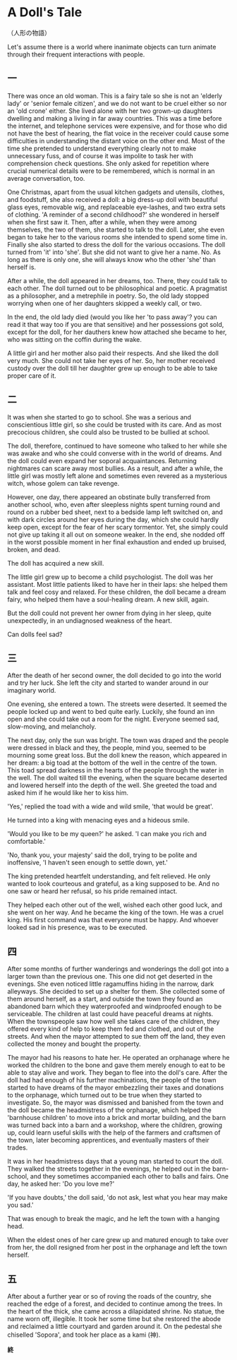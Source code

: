 # A Doll's Tale #

（人形の物語）

Let's assume there is a world where inanimate objects can turn animate through their frequent interactions with people.


## 一 ##

There was once an old woman. This is a fairy tale so she is not an 'elderly lady' or 'senior female citizen', and we do not want to be cruel either so nor an 'old crone' either. She lived alone with her two grown-up daughters dwelling and making a living in far away countries. This was a time before the internet, and telephone services were expensive, and for those who did not have the best of hearing, the flat voice in the receiver could cause some difficulties in understanding the distant voice on the other end. Most of the time she pretended to understand everything clearly not to make unnecessary fuss, and of course it was impolite to task her with comprehension check questions. She only asked for repetition where crucial numerical details were to be remembered, which is normal in an average conversation, too.

One Christmas, apart from the usual kitchen gadgets and utensils, clothes, and foodstuff, she also received a doll: a big dress-up doll with beautiful glass eyes, removable wig, and replaceable eye-lashes, and two extra sets of clothing. 'A reminder of a second childhood?' she wondered in herself when she first saw it. Then, after a while, when they were among themselves, the two of them, she started to talk to the doll. Later, she even began to take her to the various rooms she intended to spend some time in. Finally she also started to dress the doll for the various occasions. The doll turned from 'it' into 'she'. But she did not want to give her a name. No. As long as there is only one, she will always know who the other 'she' than herself is.

After a while, the doll appeared in her dreams, too. There, they could talk to each other. The doll turned out to be philosophical and poetic. A pragmatist as a philosopher, and a metrephile in poetry. So, the old lady stopped worrying when one of her daughters skipped a weekly call, or two.

In the end, the old lady died (would you like her 'to pass away'? you can read it that way too if you are that sensitive) and her possessions got sold, except for the doll, for her dauthers knew how attached she became to her, who was sitting on the coffin during the wake.

A little girl and her mother also paid their respects. And she liked the doll very much. She could not take her eyes of her. So, her mother received custody over the doll till her daughter grew up enough to be able to take proper care of it.


## 二 ##

It was when she started to go to school. She was a serious and conscientious little girl, so she could be trusted with its care. And as most precocious children, she could also be trusted to be bullied at school.

The doll, therefore, continued to have someone who talked to her while she was awake and who she could converse with in the world of dreams. And the doll could even expand her soporal acquaintances. Returning nightmares can scare away most bullies. As a result, and after a while, the little girl was mostly left alone and sometimes even revered as a mysterious witch, whose golem can take revenge.

However, one day, there appeared an obstinate bully transferred from another school, who, even after sleepless nights spent turning round and round on a rubber bed sheet, next to a bedside lamp left switched on, and with dark circles around her eyes during the day, which she could hardly keep open, except for the fear of her scary tormentor. Yet, she simply could not give up taking it all out on someone weaker. In the end, she nodded off in the worst possible moment in her final exhaustion and ended up bruised, broken, and dead.

The doll has acquired a new skill.

The little girl grew up to become a child psychologist. The doll was her assistant. Most little patients liked to have her in their laps: she helped them talk and feel cosy and relaxed. For these children, the doll became a dream fairy, who helped them have a soul-healing dream. A new skill, again.

But the doll could not prevent her owner from dying in her sleep, quite unexpectedly, in an undiagnosed weakness of the heart.

Can dolls feel sad?


## 三 ##

After the death of her second owner, the doll decided to go into the world and try her luck. She left the city and started to wander around in our imaginary world.

One evening, she entered a town. The streets were deserted. It seemed the people locked up and went to bed quite early. Luckily, she found an inn open and she could take out a room for the night. Everyone seemed sad, slow-moving, and melancholy. 

The next day, only the sun was bright. The town was draped and the people were dressed in black and they, the people, mind you, seemed to be mourning some great loss. But the doll knew the reason, which appeared in her dream: a big toad at the bottom of the well in the centre of the town. This toad spread darkness in the hearts of the people through the water in the well. The doll waited till the evening, when the square became deserted and lowered herself into the depth of the well. She greeted the toad and asked him if he would like her to kiss him.

'Yes,' replied the toad with a wide and wild smile, 'that would be great'.

He turned into a king with menacing eyes and a hideous smile.

'Would you like to be my queen?' he asked. 'I can make you rich and comfortable.'

'No, thank you, your majesty' said the doll, trying to be polite and inoffensive, 'I haven't seen enough to settle down, yet.'

The king pretended heartfelt understanding, and felt relieved. He only wanted to look courteous and grateful, as a king supposed to be. And no one saw or heard her refusal, so his pride remained intact.

They helped each other out of the well, wished each other good luck, and she went on her way. And he became the king of the town. He was a cruel king. His first command was that everyone must be happy. And whoever looked sad in his presence, was to be executed.


## 四 ##

After some months of further wanderings and wonderings the doll got into a larger town than the previous one. This one did not get deserted in the evenings. She even noticed little ragamuffins hiding in the narrow, dark alleyways. She decided to set up a shelter for them. She collected some of them around herself, as a start, and outside the town they found an abandoned barn which they waterproofed and windproofed enough to be serviceable. The children at last could have peaceful dreams at nights. When the townspeople saw how well she takes care of the children, they offered every kind of help to keep them fed and clothed, and out of the streets. And when the mayor attempted to sue them off the land, they even collected the money and bought the property.

The mayor had his reasons to hate her. He operated an orphanage where he worked the children to the bone and gave them merely enough to eat to be able to stay alive and work. They began to flee into the doll's care. After the doll had had enough of his further machinations, the people of the town started to have dreams of the mayor embezzling their taxes and donations to the orphanage, which turned out to be true when they started to investigate. So, the mayor was dismissed and banished from the town and the doll became the headmistress of the orphanage, which helped the
'barnhouse children' to move into a brick and mortar building, and the barn was turned back into a barn and a workshop, where the children, growing up, could learn useful skills with the help of the farmers and craftsmen of the town,
later becoming apprentices, and eventually masters of their trades.

It was in her headmistress days that a young man started to court the doll. They walked the streets together in the evenings, he helped out in the barn-school, and they sometimes accompanied each other to balls and fairs. One day, he asked her:  'Do you love me?'

'If you have doubts,' the doll said, 'do not ask, lest what you hear may make you sad.'

That was enough to break the magic, and he left the town with a hanging head.

When the eldest ones of her care grew up and matured enough to take over from her, the doll resigned from her post in the orphanage and left the town herself.

## 五 ##

After about a further year or so of roving the roads of the country, she reached the edge of a forest, and decided to continue among the trees. In the heart of the thick, she came across a dilapidated shrine. No statue, the name worn off, illegible. It took her some time but she restored the abode and reclaimed a little courtyard and garden around it. On the pedestal she chiselled 'Sopora', and took her place as a kami (神).

__終__
